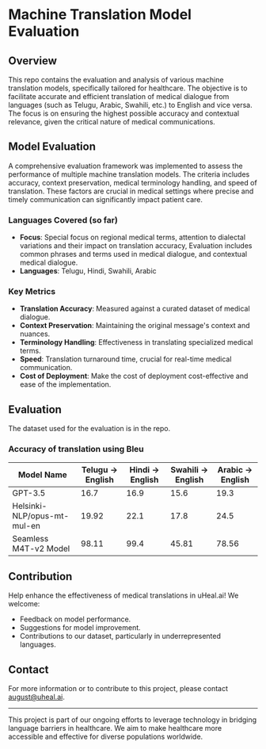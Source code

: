 # Machine Translation Model Evaluation

## Overview
This repo contains the evaluation and analysis of various machine translation models, specifically tailored for healthcare. The objective is to facilitate accurate and efficient translation of medical dialogue from languages (such as Telugu, Arabic, Swahili, etc.) to English and vice versa. The focus is on ensuring the highest possible accuracy and contextual relevance, given the critical nature of medical communications.

## Model Evaluation
A comprehensive evaluation framework was implemented to assess the performance of multiple machine translation models. The criteria includes accuracy, context preservation, medical terminology handling, and speed of translation. These factors are crucial in medical settings where precise and timely communication can significantly impact patient care.

### Languages Covered (so far)
- **Focus**: Special focus on regional medical terms, attention to dialectal variations and their impact on translation accuracy, Evaluation includes common phrases and terms used in medical dialogue, and contextual medical dialogue.
- **Languages**: Telugu, Hindi, Swahili, Arabic

### Key Metrics
- **Translation Accuracy**: Measured against a curated dataset of medical dialogue.
- **Context Preservation**: Maintaining the original message's context and nuances.
- **Terminology Handling**: Effectiveness in translating specialized medical terms.
- **Speed**: Translation turnaround time, crucial for real-time medical communication.
- **Cost of Deployment**: Make the cost of deployment cost-effective and  ease of the implementation. 

## Evaluation
The dataset used for the evaluation is in the repo.

### Accuracy of translation using Bleu 
| Model Name    | Telugu -> English | Hindi -> English | Swahili -> English | Arabic -> English |
|---------------|-------------------| ---------------|-------------------|-------------------|
| GPT-3.5       | 16.7              | 16.9 | 15.6 | 19.3|
| Helsinki-NLP/opus-mt-mul-en| 19.92 | 22.1 | 17.8 | 24.5|
| Seamless M4T-v2 Model| 98.11 | 99.4 | 45.81 | 78.56|

## Contribution
Help enhance the effectiveness of medical translations in uHeal.ai! We welcome:
- Feedback on model performance.
- Suggestions for model improvement.
- Contributions to our dataset, particularly in underrepresented languages.


## Contact
For more information or to contribute to this project, please contact august@uheal.ai.

---

This project is part of our ongoing efforts to leverage technology in bridging language barriers in healthcare. We aim to make healthcare more accessible and effective for diverse populations worldwide.
